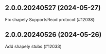 ## 2.0.0.20240527 (2024-05-27)

Fix shapely SupportsRead protocol (#12038)

## 2.0.0.20240526 (2024-05-26)

Add shapely stubs (#12033)


